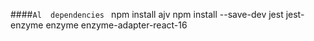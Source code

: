 ####`Al  dependencies `
npm install ajv
npm install --save-dev jest jest-enzyme enzyme enzyme-adapter-react-16